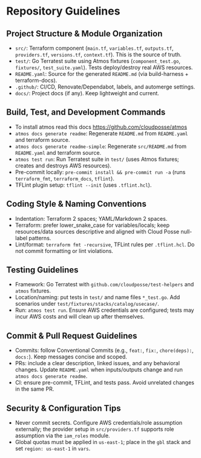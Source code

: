 # Repository Guidelines

## Project Structure & Module Organization
- `src/`: Terraform component (`main.tf`, `variables.tf`, `outputs.tf`, `providers.tf`, `versions.tf`, `context.tf`). This is the source of truth.
- `test/`: Go Terratest suite using Atmos fixtures (`component_test.go`, `fixtures/`, `test_suite.yaml`). Tests deploy/destroy real AWS resources.
- `README.yaml`: Source for the generated `README.md` (via build-harness + terraform-docs).
- `.github/`: CI/CD, Renovate/Dependabot, labels, and automerge settings.
- `docs/`: Project docs (if any). Keep lightweight and current.

## Build, Test, and Development Commands
- To install atmos read this docs https://github.com/cloudposse/atmos
- `atmos docs generate readme`: Regenerate `README.md` from `README.yaml` and terraform source.
- `atmos docs generate readme-simple`: Regenerate `src/README.md` from `README.yaml` and terraform source.
- `atmos test run`: Run Terratest suite in `test/` (uses Atmos fixtures; creates and destroys AWS resources).
- Pre-commit locally: `pre-commit install && pre-commit run -a` (runs `terraform_fmt`, `terraform_docs`, `tflint`).
- TFLint plugin setup: `tflint --init` (uses `.tflint.hcl`).

## Coding Style & Naming Conventions
- Indentation: Terraform 2 spaces; YAML/Markdown 2 spaces.
- Terraform: prefer lower_snake_case for variables/locals; keep resources/data sources descriptive and aligned with Cloud Posse null-label patterns.
- Lint/format: `terraform fmt -recursive`, TFLint rules per `.tflint.hcl`. Do not commit formatting or lint violations.

## Testing Guidelines
- Framework: Go Terratest with `github.com/cloudposse/test-helpers` and `atmos` fixtures.
- Location/naming: put tests in `test/` and name files `*_test.go`. Add scenarios under `test/fixtures/stacks/catalog/usecase/`.
- Run: `atmos test run`. Ensure AWS credentials are configured; tests may incur AWS costs and will clean up after themselves.

## Commit & Pull Request Guidelines
- Commits: follow Conventional Commits (e.g., `feat:`, `fix:`, `chore(deps):`, `docs:`). Keep messages concise and scoped.
- PRs: include a clear description, linked issues, and any behavioral changes. Update `README.yaml` when inputs/outputs change and run `atmos docs generate readme`.
- CI: ensure pre-commit, TFLint, and tests pass. Avoid unrelated changes in the same PR.

## Security & Configuration Tips
- Never commit secrets. Configure AWS credentials/role assumption externally; the provider setup in `src/providers.tf` supports role assumption via the `iam_roles` module.
- Global quotas must be applied in `us-east-1`; place in the `gbl` stack and set `region: us-east-1` in `vars`.
